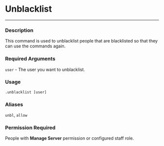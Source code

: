 # Unblacklist
---
### Description
This command is used to unblacklist people that are blacklisted so that they can use the commands again.
### Required Arguments
`user` - The user you want to unblacklist.
### Usage
```
.unblacklist [user]
```
### Aliases
`unbl`, `allow`
### Permission Required
People with **Manage Server** permission or configured staff role.

